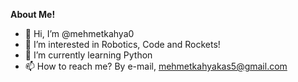 **About Me!**
- 👋 Hi, I’m @mehmetkahya0
- 👀 I’m interested in Robotics, Code and Rockets!
- 🌱 I’m currently learning Python
- 📫 How to reach me? By e-mail, mehmetkahyakas5@gmail.com


<!---
mehmetkahya0/mehmetkahya0 is a ✨ special ✨ repository because its `README.md` (this file) appears on your GitHub profile.
You can click the Preview link to take a look at your changes.
--->
